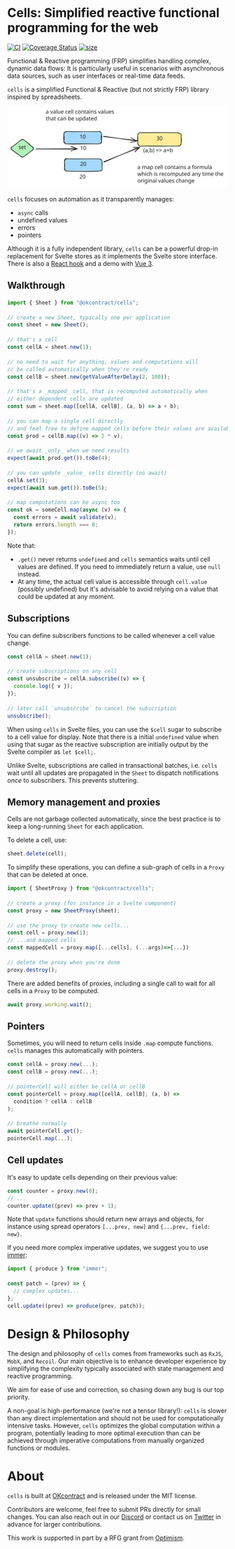 # Cells: Simplified reactive functional programming for the web

[![CI](https://github.com/okcontract/cells/actions/workflows/main.yml/badge.svg)](https://github.com/okcontract/cells/actions?query=branch%3Amain++)
[![Coverage Status](https://coveralls.io/repos/github/okcontract/cells/badge.svg?branch=main)](https://coveralls.io/github/okcontract/cells?branch=main)
[![size](https://deno.bundlejs.com/badge?q=@okcontract/cells)](https://bundlephobia.com/package/@okcontract/cells)

Functional & Reactive programming (FRP) simplifies handling complex, dynamic
data flows: It is particularly useful in scenarios with asynchronous data
sources, such as user interfaces or real-time data feeds.

`cells` is a simplified Functional & Reactive (but not strictly FRP) library
inspired by spreadsheets.

![cells are either *values* or *functions*](./assets/cells.svg)

`cells` focuses on automation as it transparently manages:

- `async` calls
- undefined values
- errors
- pointers

Although it is a fully independent library, `cells` can be a powerful drop-in
replacement for Svelte stores as it implements the Svelte store interface. There
is also a [React hook](https://github.com/okcontract/sdk-react/blob/main/src/cell.tsx)
and a demo with [Vue 3](https://github.com/hbbio/cells-vue).

## Walkthrough

```typescript
import { Sheet } from "@okcontract/cells";

// create a new Sheet, typically one per application
const sheet = new Sheet();

// that's a cell
const cellA = sheet.new(1);

// no need to wait for anything, values and computations will
// be called automatically when they're ready
const cellB = sheet.new(getValueAfterDelay(2, 100));

// that's a _mapped_ cell, that is recomputed automatically when
// either dependent cells are updated
const sum = sheet.map([cellA, cellB], (a, b) => a + b);

// you can map a single cell directly
// and feel free to define mapped cells before their values are available
const prod = cellB.map((v) => 2 * v);

// we await _only_ when we need results
expect(await prod.get()).toBe(4);

// you can update _value_ cells directly (no await)
cellA.set(3);
expect(await sum.get()).toBe(5);

// map computations can be async too
const ok = someCell.map(async (v) => {
  const errors = await validate(v);
  return errors.length === 0;
});
```

Note that:

- `.get()` never returns `undefined` and `cells` semantics waits until cell
  values are defined. If you need to immediately return a value, use `null`
  instead.
- At any time, the actual cell value is accessible through `cell.value`
  (possibly undefined) but it's advisable to avoid relying on a value that
  could be updated at any moment.

## Subscriptions

You can define subscribers functions to be called whenever a cell value
change.

```ts
const cellA = sheet.new(1);

// create subscriptions on any cell
const unsubscribe = cellA.subscribe((v) => {
  console.log({ v });
});

// later call `unsubscribe` to cancel the subscription
unsubscribe();
```

When using `cells` in Svelte files, you can use the `$cell` sugar to subscribe
to a cell value for display. Note that there is a initial `undefined` value
when using that sugar as the reactive subscription are initially output by the
Svelte compiler as `let $cell;`.

Unlike Svelte, subscriptions are called in transactional batches, i.e. `cells`
wait until all updates are propagated in the `Sheet` to dispatch notifications
_once_ to subscribers. This prevents stuttering.

## Memory management and proxies

Cells are not garbage collected automatically, since the best practice is to
keep a long-running `Sheet` for each application.

To delete a cell, use:

```ts
sheet.delete(cell);
```

To simplify these operations, you can define a sub-graph of cells in a `Proxy`
that can be deleted at once.

```ts
import { SheetProxy } from "@okcontract/cells";

// create a proxy (for instance in a Svelte component)
const proxy = new SheetProxy(sheet);

// use the proxy to create new cells...
const cell = proxy.new(1);
// ...and mapped cells
const mappedCell = proxy.map([...cells], (...args)=>{...})

// delete the proxy when you're done
proxy.destroy();
```

There are added benefits of proxies, including a single call to wait for all
cells in a `Proxy` to be computed.

```ts
await proxy.working.wait();
```

## Pointers

Sometimes, you will need to return cells inside `.map` compute functions.
`cells` manages this automatically with pointers.

```ts
const cellA = proxy.new(...);
const cellB = proxy.new(...);

// pointerCell will either be cellA or cellB
const pointerCell = proxy.map([cellA, cellB], (a, b) =>
  condition ? cellA : cellB
);

// breathe normally
await pointerCell.get();
pointerCell.map(...);
```

## Cell updates

It's easy to update cells depending on their previous value:

```ts
const counter = proxy.new(0);
// ...
counter.update((prev) => prev + 1);
```

Note that `update` functions should return new arrays and objects, for
instance using spread operators `[...prev, new]` and `{...prev, field: new}`.

If you need more complex imperative updates, we suggest you to use
[immer](https://github.com/immerjs/immer):

```typescript
import { produce } from "immer";

const patch = (prev) => {
  // complex updates...
};
cell.update((prev) => produce(prev, patch));
```

# Design & Philosophy

The design and philosophy of `cells` comes from frameworks such as `RxJS`,
`MobX`, and `Recoil`. Our main objective is to enhance developer experience by
simplifying the complexity typically associated with state management and
reactive programming.

We aim for ease of use and correction, so chasing down any bug is our top
priority.

A non-goal is high-performance (we're not a tensor library!): `cells` is
slower than any direct implementation and should not be used for
computationally intensive tasks. However, `cells` optimizes the global
computation within a program, potentially leading to more optimal execution
than can be achieved through imperative computations from manually organized
functions or modules.

# About

`cells` is built at [OKcontract](https://okcontract.com) and is released under
the MIT license.

Contributors are welcome, feel free to submit PRs directly for small changes.
You can also reach out in our [Discord](https://discord.gg/Ns45RTUXka) or
contact us on [Twitter](https://x.com/okcontract) in advance for larger
contributions.

This work is supported in part by a RFG grant from
[Optimism](https://optimism.io).
